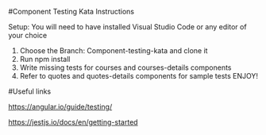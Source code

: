 #Component Testing Kata Instructions

Setup: You will need to have installed Visual Studio Code or any editor of your choice

1. Choose the Branch:  Component-testing-kata and clone it
2. Run npm install
3. Write missing tests for courses and courses-details components
4. Refer to quotes and quotes-details components for sample tests
ENJOY!


#Useful links

https://angular.io/guide/testing/

https://jestjs.io/docs/en/getting-started
